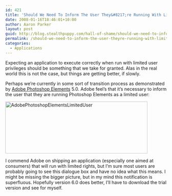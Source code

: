 ```yaml
---
id: 421
title: 'Should We Need To Inform The User They&#8217;re Running With Limited Rights?'
date: 2008-01-16T18:46:01+10:00
author: Aaron Parker
layout: post
guid: http://blog.stealthpuppy.com/hall-of-shame/should-we-need-to-inform-the-user-theyre-running-with-limited-rights
permalink: /should-we-need-to-inform-the-user-theyre-running-with-limited-rights/
categories:
  - Applications
---
```

Expecting an application to execute correctly when run with limited user privileges should be something that we take for granted. Alas in the real world this is not the case, but things are getting better, if slowly.

Perhaps we&#8217;re currently in some sort of transition process as demonstrated by [Adobe Photoshop Elements](http://www.adobe.com/products/photoshopelwin/) 5.0. Adobe feel&#8217;s that it&#8217;s necessary to inform the user that they are running Photoshop Elements as a limited user:

[<img src="http://stealthpuppy.com/wp-content/uploads/2008/01/adobephotoshopelementslimiteduser-thumb.png" alt="AdobePhotoshopElementsLimitedUser" style="border: 0px none " border="0" height="162" width="444" />](http://stealthpuppy.com/wp-content/uploads/2008/01/adobephotoshopelementslimiteduser.png)

I commend Adobe on shipping an application (especially one aimed at consumers) that will run with limited rights, but I&#8217;m sure most users are probably going to see this dialogue box and have no idea what this means. I might be missing the bigger picture, but in my mind this notification is superfluous. Hopefully version 6.0 does better, I&#8217;ll have to download the trial version and see for myself.